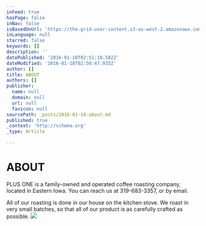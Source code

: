 ```yaml
---
inFeed: true
hasPage: false
inNav: false
isBasedOnUrl: 'https://the-grid-user-content.s3-us-west-2.amazonaws.com/dd4d60a6-2ddd-4d63-b315-ef977a515996.png'
inLanguage: null
starred: false
keywords: []
description: ''
datePublished: '2016-01-18T02:51:10.582Z'
dateModified: '2016-01-18T02:50:47.935Z'
author: []
title: ABOUT
authors: []
publisher:
  name: null
  domain: null
  url: null
  favicon: null
sourcePath: _posts/2016-01-18-about.md
published: true
_context: 'http://schema.org'
_type: Article

---
```

# ABOUT

PLUS ONE is a family-owned and operated coffee roasting company, located in Eastern Iowa.  You can reach us at 319-683-3357, or by email. 

All of our roasting is done in our house on the kitchen stove.  We roast in very small batches, so that all of our product is as carefully crafted as possible. ![](https://the-grid-user-content.s3-us-west-2.amazonaws.com/8f22af3f-1475-492f-b583-a85bf137a8be.JPG)